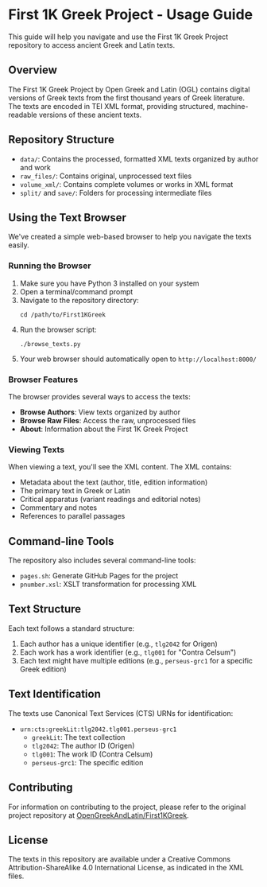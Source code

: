 # First 1K Greek Project - Usage Guide

This guide will help you navigate and use the First 1K Greek Project repository to access ancient Greek and Latin texts.

## Overview

The First 1K Greek Project by Open Greek and Latin (OGL) contains digital versions of Greek texts from the first thousand years of Greek literature. The texts are encoded in TEI XML format, providing structured, machine-readable versions of these ancient texts.

## Repository Structure

- `data/`: Contains the processed, formatted XML texts organized by author and work
- `raw_files/`: Contains original, unprocessed text files
- `volume_xml/`: Contains complete volumes or works in XML format
- `split/` and `save/`: Folders for processing intermediate files

## Using the Text Browser

We've created a simple web-based browser to help you navigate the texts easily.

### Running the Browser

1. Make sure you have Python 3 installed on your system
2. Open a terminal/command prompt
3. Navigate to the repository directory:
   ```
   cd /path/to/First1KGreek
   ```
4. Run the browser script:
   ```
   ./browse_texts.py
   ```
5. Your web browser should automatically open to `http://localhost:8000/`

### Browser Features

The browser provides several ways to access the texts:

- **Browse Authors**: View texts organized by author
- **Browse Raw Files**: Access the raw, unprocessed files
- **About**: Information about the First 1K Greek Project

### Viewing Texts

When viewing a text, you'll see the XML content. The XML contains:

- Metadata about the text (author, title, edition information)
- The primary text in Greek or Latin
- Critical apparatus (variant readings and editorial notes)
- Commentary and notes
- References to parallel passages

## Command-line Tools

The repository also includes several command-line tools:

- `pages.sh`: Generate GitHub Pages for the project
- `pnumber.xsl`: XSLT transformation for processing XML

## Text Structure

Each text follows a standard structure:

1. Each author has a unique identifier (e.g., `tlg2042` for Origen)
2. Each work has a work identifier (e.g., `tlg001` for "Contra Celsum")
3. Each text might have multiple editions (e.g., `perseus-grc1` for a specific Greek edition)

## Text Identification

The texts use Canonical Text Services (CTS) URNs for identification:

- `urn:cts:greekLit:tlg2042.tlg001.perseus-grc1`
  - `greekLit`: The text collection
  - `tlg2042`: The author ID (Origen)
  - `tlg001`: The work ID (Contra Celsum)
  - `perseus-grc1`: The specific edition

## Contributing

For information on contributing to the project, please refer to the original project repository at [OpenGreekAndLatin/First1KGreek](https://github.com/OpenGreekAndLatin/First1KGreek).

## License

The texts in this repository are available under a Creative Commons Attribution-ShareAlike 4.0 International License, as indicated in the XML files. 
